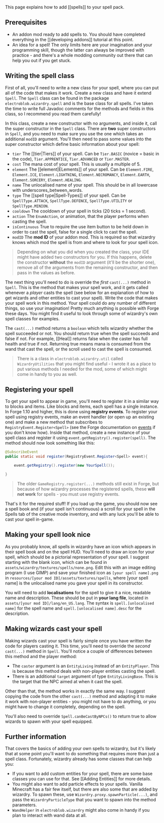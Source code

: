 This page explains how to add [[spells]] to your spell pack.

## Prerequisites
- An addon mod ready to add spells to. You should have completed everything in the [[developing addons]] tutorial at this point.
- An idea for a spell! The only limits here are your imagination and your programming skill, though the latter can always be improved with practice - and there's a whole modding community out there that can help you out if you get stuck.

## Writing the spell class

First of all, you'll need to write a new class for your spell, where you can put all of the code that makes it work. Create a new class and have it extend `Spell`. The `Spell` class can be found in the package `electroblob.wizardry.spell` and is the base class for all spells. I've taken the time to write full Javadoc comments for the methods and fields in this class, so I recommend you read them carefully!

In this class, create a new constructor with no arguments, and inside it, call the super constructor in the `Spell` class. There are **two** super constructors in `Spell`, and you need to make sure you use the one which takes an additional `modID` argument. You'll then need to pass some values into the super constructor which define basic information about your spell:
- `tier` The [[tier|Tiers]] of your spell. Can be `Tier.BASIC` (novice = basic in the code), `Tier.APPRENTICE`, `Tier.ADVANCED` or `Tier.MASTER`.
- `cost` The mana cost of your spell. This is usually a multiple of 5.
- `element` The [[element|ELements]] of your spell. Can be `Element.FIRE`, `Element.ICE`, `Element.LIGHTNING`, `Element.NECROMANCY`, `Element.EARTH`, `Element.SORCERY`, `Element.HEALING`.
- `name` The unlocalised name of your spell. This should be in all lowercase with underscores_between_words.
- `type` The [[spell type|Spell-Types]] of your spell. Can be `SpellType.ATTACK`, `SpellType.DEFENCE`, `SpellType.UTILITY` or `SpellType.MINION`.
- `cooldown` The cooldown of your spell in ticks (20 ticks = 1 second).
- `action` The `EnumAction`, or animation, that the player performs when casting the spell.
- `isContinuous` True to require the use item button to be held down in order to cast the spell, false for a single click to cast the spell.
- `modID` The **mod ID** of your addon mod. This is required so that wizardry knows which mod the spell is from and where to look for your spell icon.

> Depending on what you did when you created the class, your IDE might have added two constructors for you. If this happens, delete the constructor **without** the `modID` argument (it'll be the shorter one), remove all of the arguments from the remaining constructor, and then pass in the values as before.

The next thing you'll need to do is override the _first_ `cast(...)` method in `Spell`. This is the method that makes your spell work, and it gets called whenever a _player_ casts the spell (see below for an explanation of how to get wizards and other entities to cast your spell). Write the code that makes your spell work in this method. Your spell could do any number of different things, so use your imagination! Pretty much anything is possible with Forge these days. You might find it useful to look through some of wizardry's own spell classes for examples.

The `cast(...)` method returns a `boolean` which tells wizardry whether the spell succeeded or not. You should return true when the spell succeeds and false if not. For example, [[Heal]] returns false when the caster has full health and true if not. Returning true means mana is consumed from the wand that cast the spell, or the scroll used to cast the spell is consumed.

> There is a class in `electroblob.wizardry.util` called `WizardryUtilities` that you might find useful - I wrote it as a place to put various methods I needed for the mod, some of which might come in handy to you as well.

## Registering your spell

To get your spell to appear in game, you'll need to register it in a similar way to blocks and items. Like blocks and items, each spell has a single instance. In Forge 1.10 and higher, this is done using **registry events**. To register your spell using registry events, make an event handler (or open up an existing one) and make a new method that subscribes to `RegistryEvent.Register<Spell>` (see the Forge documentation on [events](https://mcforge.readthedocs.io/en/latest/events/intro/) if you don't know how). Inside that method, create a new instance of your spell class and register it using `event.getRegistry().register(spell)`. The method should now look something like this:

```java
@SubscribeEvent
public static void register(RegistryEvent.Register<Spell> event){

    event.getRegistry().register(new YourSpell());

}
```

> The older `GameRegistry.register(...)` methods still exist in Forge, but because of how wizardry processes the registered spells, these **will not work** for spells - you must use registry events.

That's it for the required stuff! If you load up the game, you should now see a spell book and (if your spell isn't continuous) a scroll for your spell in the Spells tab of the creative mode inventory, and with any luck you'll be able to cast your spell in-game.

## Making your spell look nice

As you probably know, all spells in wizardry have an icon which appears in their spell book and on the spell HUD. You'll need to draw an icon for your spell, which should be a pictorial representation of your spell. I suggest starting with the blank icon, which can be found in `assets/wizardry/textures/spells/none.png`. Edit this with an image editing program (I use GIMP) and save your finished icon as `[your spell name].png` in `resources/[your mod ID]/assets/textures/spells`, where [your spell name] is the unlocalised name you gave your spell in its constructor.

You will need to add **localisations** for the spell to give it a nice, readable name and description. These should be put in **your lang file**, located in `assets/[your mod ID]/lang/en_US.lang`. The syntax is `spell.[unlocalised name]` for the spell name and `spell.[unlocalised name].desc` for the description.

## Making wizards cast your spell

Making wizards cast your spell is fairly simple once you have written the code for players casting it. This time, you'll need to override the _second_ `cast(...)` method in `Spell`. You'll notice a couple of differences between this method and the player method:
- The `caster` argument is an `EntityLiving` instead of an `EntityPlayer`. This is because this method deals with non-player entities casting the spell.
- There is an additional `target` argument of type `EntityLivingBase`. This is the target that the NPC aimed at when it cast the spell.

Other than that, the method works in exactly the same way. I suggest copying the code from the other `cast(...)` method and adapting it to make it work with non-player entities - you might not have to do anything, or you might have to change it completely, depending on the spell.

You'll also need to override `Spell.canBeCastByNPCs()` to return true to allow wizards to spawn with your spell equipped.

## Further information

That covers the basics of adding your own spells to wizardry, but it's likely that at some point you'll want to do something that requires more than just a spell class. Fortunately, wizardry already has some classes that can help you:

- If you want to add custom entities for your spell, there are some base classes you can use for that. See [[Adding Entities]] for more details.
- You might also want to add particle effects to your spells. Vanilla Minecraft has a fair few itself, but there are also some that are added by wizardry. To spawn these, use `Wizardry.proxy.spawnParticle(...)`, and pass the `WizardryParticleType` that you want to spawn into the method parameters.
- `WandHelper` in `electroblob.wizardry` might also come in handy if you plan to interact with wand data at all.